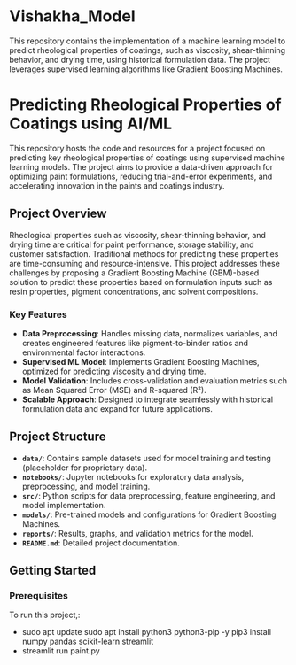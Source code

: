 # Vishakha_Model
This repository contains the implementation of a machine learning model to predict rheological properties of coatings, such as viscosity, shear-thinning behavior, and drying time, using historical formulation data. The project leverages supervised learning algorithms like Gradient Boosting Machines.
# Predicting Rheological Properties of Coatings using AI/ML  

This repository hosts the code and resources for a project focused on predicting key rheological properties of coatings using supervised machine learning models. The project aims to provide a data-driven approach for optimizing paint formulations, reducing trial-and-error experiments, and accelerating innovation in the paints and coatings industry.

## **Project Overview**  
Rheological properties such as viscosity, shear-thinning behavior, and drying time are critical for paint performance, storage stability, and customer satisfaction. Traditional methods for predicting these properties are time-consuming and resource-intensive. This project addresses these challenges by proposing a Gradient Boosting Machine (GBM)-based solution to predict these properties based on formulation inputs such as resin properties, pigment concentrations, and solvent compositions.

### **Key Features**  
- **Data Preprocessing**: Handles missing data, normalizes variables, and creates engineered features like pigment-to-binder ratios and environmental factor interactions.  
- **Supervised ML Model**: Implements Gradient Boosting Machines, optimized for predicting viscosity and drying time.  
- **Model Validation**: Includes cross-validation and evaluation metrics such as Mean Squared Error (MSE) and R-squared (R²).  
- **Scalable Approach**: Designed to integrate seamlessly with historical formulation data and expand for future applications.  

## **Project Structure**  
- **`data/`**: Contains sample datasets used for model training and testing (placeholder for proprietary data).  
- **`notebooks/`**: Jupyter notebooks for exploratory data analysis, preprocessing, and model training.  
- **`src/`**: Python scripts for data preprocessing, feature engineering, and model implementation.  
- **`models/`**: Pre-trained models and configurations for Gradient Boosting Machines.  
- **`reports/`**: Results, graphs, and validation metrics for the model.  
- **`README.md`**: Detailed project documentation.  

## **Getting Started**  

### **Prerequisites**  
To run this project,:
- sudo apt update
sudo apt install python3 python3-pip -y
pip3 install numpy pandas scikit-learn streamlit
- streamlit run paint.py


